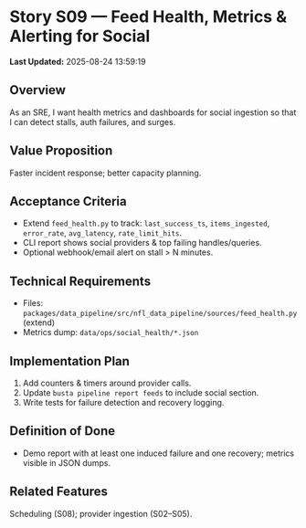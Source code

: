 # Story S09 — Feed Health, Metrics & Alerting for Social

**Last Updated:** 2025-08-24 13:59:19

## Overview
As an SRE, I want health metrics and dashboards for social ingestion so that I can detect stalls, auth failures, and surges.

## Value Proposition
Faster incident response; better capacity planning.

## Acceptance Criteria
- Extend `feed_health.py` to track: `last_success_ts`, `items_ingested`, `error_rate`, `avg_latency`, `rate_limit_hits`.
- CLI report shows social providers & top failing handles/queries.
- Optional webhook/email alert on stall > N minutes.

## Technical Requirements
- Files: `packages/data_pipeline/src/nfl_data_pipeline/sources/feed_health.py` (extend)
- Metrics dump: `data/ops/social_health/*.json`

## Implementation Plan
1. Add counters & timers around provider calls.
2. Update `busta pipeline report feeds` to include social section.
3. Write tests for failure detection and recovery logging.

## Definition of Done
- Demo report with at least one induced failure and one recovery; metrics visible in JSON dumps.

## Related Features
Scheduling (S08); provider ingestion (S02–S05).
